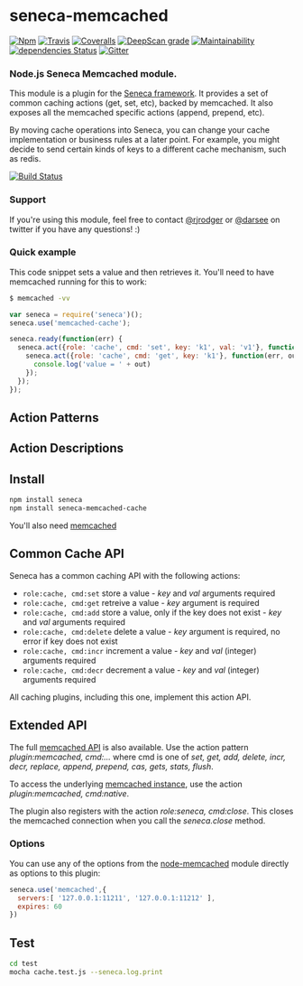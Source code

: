 # seneca-memcached


[![Npm][BadgeNpm]][Npm]
[![Travis][BadgeTravis]][Travis]
[![Coveralls][BadgeCoveralls]][Coveralls]
[![DeepScan grade](https://deepscan.io/api/teams/5016/projects/12817/branches/203963/badge/grade.svg)](https://deepscan.io/dashboard#view=project&tid=5016&pid=12817&bid=203963)
[![Maintainability](https://api.codeclimate.com/v1/badges/ede9a6d19d8c3a75315a/maintainability)](https://codeclimate.com/github/senecajs/seneca-memcached-cache/maintainability)
[![dependencies Status](https://david-dm.org/senecajs/seneca-redis-cache/status.svg)](https://david-dm.org/senecajs/seneca-redis-cache)
[![Gitter][gitter-badge]][gitter-url]


### Node.js Seneca Memcached module.

This module is a plugin for the [Seneca framework](http://senecajs.org). It provides a set of common caching actions (get, set, etc), backed by memcached.
It also exposes all the memcached specific actions (append, prepend, etc).

By moving cache operations into Seneca, you can change your cache implementation or business rules at a later point.
For example, you might decide to send certain kinds of keys to a different cache mechanism, such as redis.

[![Build Status](https://travis-ci.org/darsee/seneca-memcached-cache.svg?branch=master)](https://travis-ci.org/darsee/seneca-memcached-cache)

### Support

If you're using this module, feel free to contact [@rjrodger](http://twitter.com/rjrodger) or [@darsee](http://twitter.com/darsee) on twitter if you have any questions! :)


### Quick example

This code snippet sets a value and then retrieves it. You'll need to have memcached running for this to work:

```bash
$ memcached -vv
```

```JavaScript
var seneca = require('seneca')();
seneca.use('memcached-cache');

seneca.ready(function(err) {
  seneca.act({role: 'cache', cmd: 'set', key: 'k1', val: 'v1'}, function(err) {
    seneca.act({role: 'cache', cmd: 'get', key: 'k1'}, function(err, out) {
      console.log('value = ' + out)
    });
  });
});
```


<!--START:options-->
<!--END:options-->


<!--START:action-list-->


## Action Patterns



<!--END:action-list-->

<!--START:action-desc-->


## Action Descriptions



<!--END:action-desc-->


## Install

```sh
npm install seneca
npm install seneca-memcached-cache
```

You'll also need [memcached](http://memcached.org/)


## Common Cache API

Seneca has a common caching API with the following actions:

   * `role:cache, cmd:set` store a value - _key_ and _val_ arguments required
   * `role:cache, cmd:get` retreive a value - _key_ argument is required
   * `role:cache, cmd:add` store a value, only if the key does not exist - _key_ and _val_ arguments required
   * `role:cache, cmd:delete` delete a value - _key_ argument is required, no error if key does not exist
   * `role:cache, cmd:incr` increment a value - _key_ and _val_ (integer) arguments required
   * `role:cache, cmd:decr` decrement a value - _key_ and _val_ (integer) arguments required

All caching plugins, including this one, implement this action API.

## Extended API

The full [memcached API](https://code.google.com/p/memcached/wiki/NewCommands) is also available. Use the action pattern
_plugin:memcached, cmd:..._ where cmd is one of 
_set, get, add, delete, incr, decr, replace, append, prepend, cas, gets, stats, flush_.

To access the underlying [memcached instance](https://github.com/3rd-Eden/node-memcached), 
use the action _plugin:memcached, cmd:native_.

The plugin also registers with the action _role:seneca, cmd:close_. This closes the memcached connection when you call the _seneca.close_ method.


### Options

You can use any of the options from the [node-memcached](https://github.com/3rd-Eden/node-memcached)
module directly as options to this plugin:

```JavaScript
seneca.use('memcached',{
  servers:[ '127.0.0.1:11211', '127.0.0.1:11212' ],
  expires: 60
})
```
## Test

```bash
cd test
mocha cache.test.js --seneca.log.print
```


[BadgeCoveralls]: https://coveralls.io/repos/senecajs/seneca-memcached-cache/badge.svg?branch=master&service=github
[BadgeNpm]: https://badge.fury.io/js/%40seneca%2Fmemcached-cache.svg
[BadgeTravis]: https://travis-ci.org/senecajs/seneca-memcached-cache.svg?branch=master
[Coveralls]: https://coveralls.io/github/senecajs/seneca-memcached-cache?branch=master
[Npm]: https://www.npmjs.com/package/seneca-memcached-cache
[Travis]: https://travis-ci.org/senecajs/seneca-memcached-cache?branch=master
[gitter-badge]: https://badges.gitter.im/Join%20Chat.svg
[gitter-url]: https://gitter.im/senecajs/seneca
